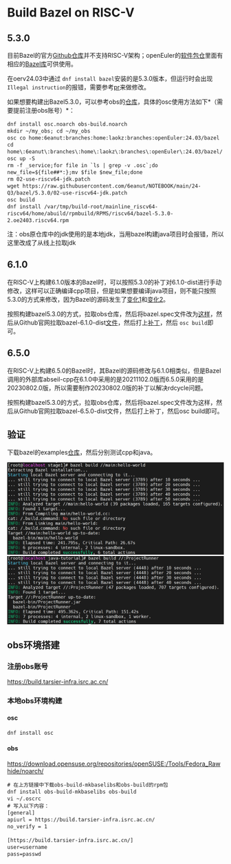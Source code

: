 # Build Bazel on RISC-V

## 5.3.0

目前Bazel的官方[Github仓库](https://github.com/bazelbuild/bazel)并不支持RISC-V架构；openEuler的[软件包仓](https://gitee.com/src-openeuler)里面有相应的[Bazel库](https://gitee.com/src-openeuler/bazel)可供使用。

在oerv24.03中通过 `dnf install bazel`安装的是5.3.0版本，但运行时会出现 `Illegal instruction`的报错，需要参考[pr](https://gitee.com/src-openeuler/bazel/pulls/29)来做修改。

如果想要构建出Bazel5.3.0，可以参考obs的[仓库](https://build.tarsier-infra.isrc.ac.cn/package/show/home:6eanut:branches:home:laokz:branches:openEuler:24.03/bazel)，具体的osc使用方法如下*（需要提前注册obs账号）*：

```
dnf install osc.noarch obs-build.noarch
mkdir ~/my_obs; cd ~/my_obs
osc co home:6eanut:branches:home:laokz:branches:openEuler:24.03/bazel
cd home\:6eanut\:branches\:home\:laokz\:branches\:openEuler\:24.03/bazel/
osc up -S
rm -f _service;for file in `ls | grep -v .osc`;do new_file=${file##*:};mv $file $new_file;done
rm 02-use-riscv64-jdk.patch
wget https://raw.githubusercontent.com/6eanut/NOTEBOOK/main/24-Q3/bazel/5.3.0/02-use-riscv64-jdk.patch
osc build
dnf install /var/tmp/build-root/mainline_riscv64-riscv64/home/abuild/rpmbuild/RPMS/riscv64/bazel-5.3.0-2.oe2403.riscv64.rpm
```

注：obs原仓库中的jdk使用的是本地jdk，当用bazel构建java项目时会报错，所以这里改成了从线上拉取jdk

## 6.1.0

在RISC-V上构建6.1.0版本的Bazel时，可以按照5.3.0的补丁对6.1.0-dist进行手动修改，这样可以正确编译cpp项目，但是如果想要编译java项目，则不能只按照5.3.0的方式来修改，因为Bazel的源码发生了[变化1](https://github.com/bazelbuild/bazel/commit/b74111671713f132869b94cf3686cc427c67663a?diff=split&w=1#diff-71b1b422b92a8ed8ad51762a6f203632dddcff633df7f4bf3328adaa2d961a08)和[变化2](https://github.com/bazelbuild/bazel/commit/d5559c16ac008b86345fbbade5d600181a2fce6f?diff=split&w=1)。

按照构建bazel5.3.0的方式，拉取obs仓库，然后将bazel.spec文件改为[这样](https://github.com/6eanut/NOTEBOOK/blob/main/24-Q3/bazel/6.1.0/bazel.spec)，然后从Github官网拉取bazel-6.1.0-dist[文件](https://github.com/bazelbuild/bazel/releases/download/6.1.0/bazel-6.1.0-dist.zip)，然后打上[补丁](https://github.com/6eanut/NOTEBOOK/blob/main/24-Q3/bazel/6.1.0/bazel610-riscv64.patch)，然后 `osc build`即可。

## 6.5.0

在RISC-V上构建6.5.0的Bazel时，其Bazel的源码修改与6.1.0相类似，但是Bazel调用的外部库abseil-cpp在6.1.0中采用的是20211102.0版而6.5.0采用的是20230802.0版，所以需要制作20230802.0版的补丁以解决rdcycle问题。

按照构建bazel5.3.0的方式，拉取obs仓库，然后将bazel.spec文件改为这样，然后从Github官网拉取bazel-6.5.0-dist文件，然后打上补丁，然后osc build即可。

## 验证

下载bazel的examples[仓库](https://github.com/bazelbuild/examples)，然后分别测试cpp和java。

![1723538344316](image/build-bazel610-riscv/1723538344316.png)![1723538351218](image/build-bazel610-riscv/1723538351218.png)

## obs环境搭建

### 注册obs账号

https://build.tarsier-infra.isrc.ac.cn/

### 本地obs环境构建

#### osc

```
dnf install osc
```

#### obs

https://download.opensuse.org/repositories/openSUSE:/Tools/Fedora_Rawhide/noarch/

```
# 在上方链接中下载obs-build-mkbaselibs和obs-build的rpm包
dnf install obs-build-mkbaselibs obs-build
vi ~/.oscrc
# 写入以下内容：
[general]
apiurl = https://build.tarsier-infra.isrc.ac.cn/
no_verify = 1

[https://build.tarsier-infra.isrc.ac.cn/]
user=username
pass=passwd
```
